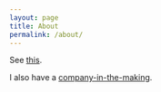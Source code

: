 ```yaml
---
layout: page
title: About
permalink: /about/
---
```


See [this](http://opyate.com/about/resume/).

I also have a [company-in-the-making](https://pdfcrun.ch).
